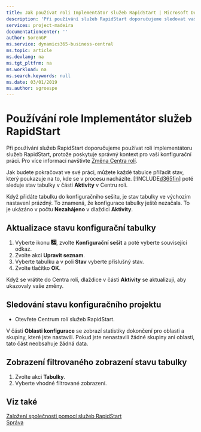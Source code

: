 ```yaml
---
title: Jak používat roli Implementátor služeb RapidStart | Microsoft Docs
description: 'Při používání služeb RapidStart doporučujeme sledovat vaši práci a používat roli implementátoru služeb RapidStart, protože poskytuje správný kontext pro vaši konfigurační práci.'
services: project-madeira
documentationcenter: ''
author: SorenGP
ms.service: dynamics365-business-central
ms.topic: article
ms.devlang: na
ms.tgt_pltfrm: na
ms.workload: na
ms.search.keywords: null
ms.date: 03/01/2019
ms.author: sgroespe
---
```

# <a name="use-the-rapidstart-services-implementer-role-center"></a>Používání role Implementátor služeb RapidStart
Při používání služeb RapidStart doporučujeme používat roli implementátoru služeb RapidStart, protože poskytuje správný kontext pro vaši konfigurační práci. Pro více informací navštivte [Změna Centra rolí](ui-change-basic-settings.md#to-change-role-center).

Jak budete pokračovat ve své práci, můžete každé tabulce přiřadit stav, který poukazuje na to, kde se v procesu nacházíte. [!INCLUDE[d365fin](includes/d365fin_md.md)] poté sleduje stav tabulky v části **Aktivity** v Centru rolí.

Když přidáte tabulku do konfiguračního sešitu, je stav tabulky ve výchozím nastavení prázdný. To znamená, že konfigurace tabulky ještě nezačala. To je ukázáno v počtu **Nezahájeno** v dlaždici **Aktivity**.

## <a name="to-update-the-status-of-a-configuration-table"></a>Aktualizace stavu konfigurační tabulky
1. Vyberte ikonu ![Žárovka, která otevře funkci Řekněte mi](media/ui-search/search_small.png "Řekněte mi, co chcete dělat"), zvolte **Konfigurační sešit** a poté vyberte související odkaz.
2. Zvolte akci **Upravit seznam**.
3. Vyberte tabulku a v poli **Stav** vyberte příslušný stav.
4. Zvolte tlačítko **OK**.

Když se vrátíte do Centra rolí, dlaždice v části **Aktivity** se aktualizují, aby ukazovaly vaše změny.

## <a name="to-track-the-status-of-a-configuration-project"></a>Sledování stavu konfiguračního projektu
- Otevřete Centrum rolí služeb RapidStart.

V části **Oblasti konfigurace** se zobrazí statistiky dokončení pro oblasti a skupiny, které jste nastavili. Pokud jste nenastavili žádné skupiny ani oblasti, tato část neobsahuje žádná data.

## <a name="to-see-a-filtered-view-of-table-status"></a>Zobrazení filtrovaného zobrazení stavu tabulky
1. Zvolte akci **Tabulky**.
2. Vyberte vhodné filtrované zobrazení.

## <a name="see-also"></a>Viz také
[Založení společnosti pomocí služeb RapidStart](admin-set-up-a-company-with-rapidstart.md)  
[Správa](admin-setup-and-administration.md)
